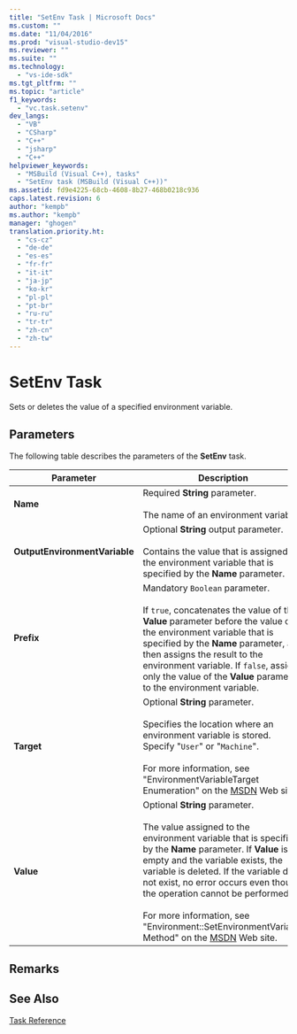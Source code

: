 ```yaml
---
title: "SetEnv Task | Microsoft Docs"
ms.custom: ""
ms.date: "11/04/2016"
ms.prod: "visual-studio-dev15"
ms.reviewer: ""
ms.suite: ""
ms.technology: 
  - "vs-ide-sdk"
ms.tgt_pltfrm: ""
ms.topic: "article"
f1_keywords: 
  - "vc.task.setenv"
dev_langs: 
  - "VB"
  - "CSharp"
  - "C++"
  - "jsharp"
  - "C++"
helpviewer_keywords: 
  - "MSBuild (Visual C++), tasks"
  - "SetEnv task (MSBuild (Visual C++))"
ms.assetid: fd9e4225-68cb-4608-8b27-468b0218c936
caps.latest.revision: 6
author: "kempb"
ms.author: "kempb"
manager: "ghogen"
translation.priority.ht: 
  - "cs-cz"
  - "de-de"
  - "es-es"
  - "fr-fr"
  - "it-it"
  - "ja-jp"
  - "ko-kr"
  - "pl-pl"
  - "pt-br"
  - "ru-ru"
  - "tr-tr"
  - "zh-cn"
  - "zh-tw"
---
```

# SetEnv Task
Sets or deletes the value of a specified environment variable.  
  
## Parameters  
 The following table describes the parameters of the **SetEnv** task.  
  
|Parameter|Description|  
|---------------|-----------------|  
|**Name**|Required **String** parameter.<br /><br /> The name of an environment variable.|  
|**OutputEnvironmentVariable**|Optional **String** output parameter.<br /><br /> Contains the value that is assigned to the environment variable that is specified by the **Name** parameter.|  
|**Prefix**|Mandatory `Boolean` parameter.<br /><br /> If `true`, concatenates the value of the **Value** parameter before the value of the environment variable that is specified by the **Name** parameter, and then assigns the result to the environment variable. If `false`, assigns only the value of the **Value** parameter to the environment variable.|  
|**Target**|Optional **String** parameter.<br /><br /> Specifies the location where an environment variable is stored. Specify "`User`" or "`Machine`".<br /><br /> For more information, see "EnvironmentVariableTarget Enumeration" on the [MSDN](http://go.microsoft.com/fwlink/?LinkId=737) Web site.|  
|**Value**|Optional **String** parameter.<br /><br /> The value assigned to the environment variable that is specified by the **Name** parameter. If **Value** is empty and the variable exists, the variable is deleted. If the variable does not exist, no error occurs even though the operation cannot be performed.<br /><br /> For more information, see "Environment::SetEnvironmentVariable Method" on the [MSDN](http://go.microsoft.com/fwlink/?LinkId=737) Web site.|  
  
## Remarks  
  
## See Also  
 [Task Reference](../msbuild/msbuild-task-reference.md)